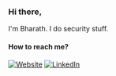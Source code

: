 ### Hi there,

I'm Bharath. I do security stuff.

#### How to reach me?

[![Website](https://img.shields.io/badge/-WEBSITE-0077B5?style=for-the-badge&logo=jekyll&logoColor=white)](https://disruptivelabs.in)
[![LinkedIn](https://img.shields.io/badge/-LINKEDIN-0077B5?style=for-the-badge&logo=linkedin&logoColor=white)](https://www.linkedin.com/in/0xbharath/)
